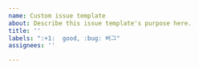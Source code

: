 ```yaml
---
name: Custom issue template
about: Describe this issue template's purpose here.
title: ''
labels: ":+1:  good, :bug: 버그"
assignees: ''

---
```



